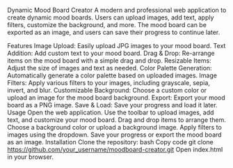 Dynamic Mood Board Creator
A modern and professional web application to create dynamic mood boards. Users can upload images, add text, apply filters, customize the background, and more. The mood board can be exported as an image, and users can save their progress to continue later.



Features
Image Upload: Easily upload JPG images to your mood board.
Text Addition: Add custom text to your mood board.
Drag & Drop: Re-arrange items on the mood board with a simple drag and drop.
Resizable Items: Adjust the size of images and text as needed.
Color Palette Generation: Automatically generate a color palette based on uploaded images.
Image Filters: Apply various filters to your images, including grayscale, sepia, invert, and blur.
Customizable Background: Choose a custom color or upload an image for the mood board background.
Export: Export your mood board as a PNG image.
Save & Load: Save your progress and load it later.
Usage
Open the web application.
Use the toolbar to upload images, add text, and customize your mood board.
Drag and drop items to arrange them.
Choose a background color or upload a background image.
Apply filters to images using the dropdown.
Save your progress or export the mood board as an image.
Installation
Clone the repository:
bash
Copy code
git clone https://github.com/your_username/moodboard-creator.git
Open index.html in your browser.
